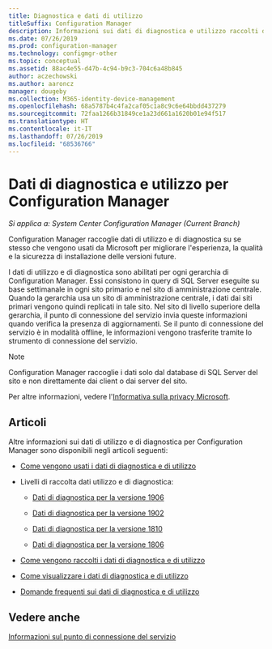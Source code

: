 ```yaml
---
title: Diagnostica e dati di utilizzo
titleSuffix: Configuration Manager
description: Informazioni sui dati di diagnostica e utilizzo raccolti da Configuration Manager.
ms.date: 07/26/2019
ms.prod: configuration-manager
ms.technology: configmgr-other
ms.topic: conceptual
ms.assetid: 88ac4e55-d47b-4c94-b9c3-704c6a48b845
author: aczechowski
ms.author: aaroncz
manager: dougeby
ms.collection: M365-identity-device-management
ms.openlocfilehash: 68a5787b4c4fa2caf05c1a8c9c6e64bbdd437279
ms.sourcegitcommit: 72faa1266b31849ce1a23d661a1620b01e94f517
ms.translationtype: HT
ms.contentlocale: it-IT
ms.lasthandoff: 07/26/2019
ms.locfileid: "68536766"
---
```

# <a name="diagnostics-and-usage-data-for-configuration-manager"></a>Dati di diagnostica e utilizzo per Configuration Manager

*Si applica a: System Center Configuration Manager (Current Branch)*

Configuration Manager raccoglie dati di utilizzo e di diagnostica su se stesso che vengono usati da Microsoft per migliorare l'esperienza, la qualità e la sicurezza di installazione delle versioni future.  

I dati di utilizzo e di diagnostica sono abilitati per ogni gerarchia di Configuration Manager. Essi consistono in query di SQL Server eseguite su base settimanale in ogni sito primario e nel sito di amministrazione centrale. Quando la gerarchia usa un sito di amministrazione centrale, i dati dai siti primari vengono quindi replicati in tale sito. Nel sito di livello superiore della gerarchia, il punto di connessione del servizio invia queste informazioni quando verifica la presenza di aggiornamenti. Se il punto di connessione del servizio è in modalità offline, le informazioni vengono trasferite tramite lo strumento di connessione del servizio.  

> [!NOTE]  
> Configuration Manager raccoglie i dati solo dal database di SQL Server del sito e non direttamente dai client o dai server del sito.  

Per altre informazioni, vedere l'[Informativa sulla privacy Microsoft](https://go.microsoft.com/fwlink/?LinkID=626527).  

## <a name="articles"></a>Articoli

Altre informazioni sui dati di utilizzo e di diagnostica per Configuration Manager sono disponibili negli articoli seguenti:  

- [Come vengono usati i dati di diagnostica e di utilizzo](/sccm/core/plan-design/diagnostics/how-diagnostics-and-usage-data-is-used)  

- Livelli di raccolta dati utilizzo e di diagnostica:

    - [Dati di diagnostica per la versione 1906](/sccm/core/plan-design/diagnostics/levels-of-diagnostic-usage-data-collection-1906)  

    - [Dati di diagnostica per la versione 1902](/sccm/core/plan-design/diagnostics/levels-of-diagnostic-usage-data-collection-1902)  

    - [Dati di diagnostica per la versione 1810](/sccm/core/plan-design/diagnostics/levels-of-diagnostic-usage-data-collection-1810)  

    - [Dati di diagnostica per la versione 1806](/sccm/core/plan-design/diagnostics/levels-of-diagnostic-usage-data-collection-1806)  

- [Come vengono raccolti i dati di diagnostica e di utilizzo](/sccm/core/plan-design/diagnostics/how-diagnostics-and-usage-data-is-collected)  

- [Come visualizzare i dati di diagnostica e di utilizzo](/sccm/core/plan-design/diagnostics/view-diagnostics-and-usage-data)  

- [Domande frequenti sui dati di diagnostica e di utilizzo](/sccm/core/understand/frequently-asked-questions-about-diagnostics-and-usage-data)  


## <a name="see-also"></a>Vedere anche

[Informazioni sul punto di connessione del servizio](/sccm/core/servers/deploy/configure/about-the-service-connection-point)
